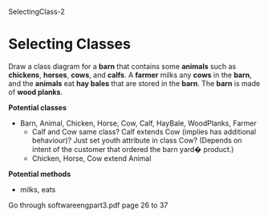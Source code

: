SelectingClass-2

# Selecting Classes #

Draw a class diagram for a **barn** that contains some **animals** such as **chickens**, **horses**, **cows**, and **calfs**. A **farmer** milks any **cows** in the **barn**, and the **animals** eat **hay bales** that are stored in the **barn**. The **barn** is made of **wood planks**.

**Potential classes**
+	Barn, Animal, Chicken, Horse, Cow, Calf, HayBale, WoodPlanks, Farmer
	+	Calf and Cow same class? Calf extends Cow (implies has additional behaviour)? Just set youth attribute in class Cow? (Depends on intent of the customer that ordered the barn yard� product.)
	+	Chicken, Horse, Cow extend Animal

**Potential methods**
+	milks, eats

Go through softwareengpart3.pdf page 26 to 37